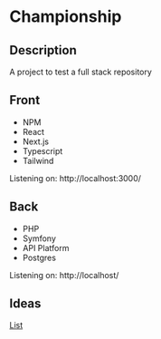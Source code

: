 # Championship

## Description

A project to test a full stack repository


## Front

* NPM
* React
* Next.js
* Typescript
* Tailwind

Listening on: http://localhost:3000/

## Back

* PHP
* Symfony
* API Platform
* Postgres

Listening on: http://localhost/


## Ideas

[List](doc/IDEAS.md)